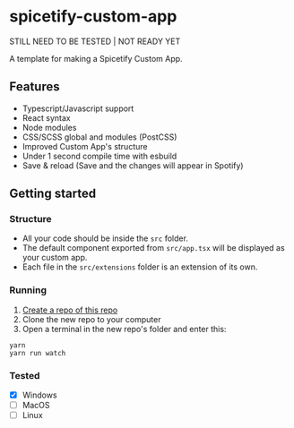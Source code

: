 # spicetify-custom-app
STILL NEED TO BE TESTED | NOT READY YET

A template for making a Spicetify Custom App.

## Features
- Typescript/Javascript support
- React syntax
- Node modules
- CSS/SCSS global and modules (PostCSS)
- Improved Custom App's structure 
- Under 1 second compile time with esbuild
- Save & reload (Save and the changes will appear in Spotify)

## Getting started
### Structure
- All your code should be inside the `src` folder.  
- The default component exported from `src/app.tsx` will be displayed as your custom app.
- Each file in the `src/extensions` folder is an extension of its own.  

### Running
1. [Create a repo of this repo](/generate)
2. Clone the new repo to your computer
3. Open a terminal in the new repo's folder and enter this:
```
yarn
yarn run watch
```

### Tested
- [x] Windows
- [ ] MacOS
- [ ] Linux
